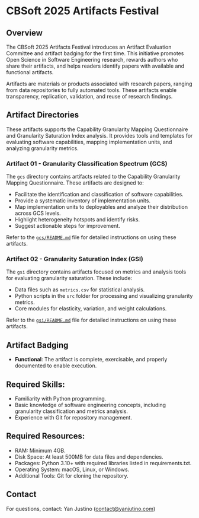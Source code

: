 # CBSoft 2025 Artifacts Festival

## Overview

The CBSoft 2025 Artifacts Festival introduces an Artifact Evaluation Committee and artifact badging for the first time. This initiative promotes Open Science in Software Engineering research, rewards authors who share their artifacts, and helps readers identify papers with available and functional artifacts.

Artifacts are materials or products associated with research papers, ranging from data repositories to fully automated tools. These artifacts enable transparency, replication, validation, and reuse of research findings.

## Artifact Directories
These artifacts supports the Capability Granularity Mapping Questionnaire and Granularity Saturation Index analysis. It provides tools and templates for evaluating software capabilities, mapping implementation units, and analyzing granularity metrics.


### Artifact 01 - Granularity Classification Spectrum (GCS)

The `gcs` directory contains artifacts related to the Capability Granularity Mapping Questionnaire. These artifacts are designed to:
- Facilitate the identification and classification of software capabilities.
- Provide a systematic inventory of implementation units.
- Map implementation units to deployables and analyze their distribution across GCS levels.
- Highlight heterogeneity hotspots and identify risks.
- Suggest actionable steps for improvement.

Refer to the [`gcs/README.md`](./gcs/README.md) file for detailed instructions on using these artifacts.

### Artifact 02 - Granularity Saturation Index (GSI)

The `gsi` directory contains artifacts focused on metrics and analysis tools for evaluating granularity saturation. These include:
- Data files such as `metrics.csv` for statistical analysis.
- Python scripts in the `src` folder for processing and visualizing granularity metrics.
- Core modules for elasticity, variation, and weight calculations.

Refer to the [`gsi/README.md`](./gsi/README.md) file for detailed instructions on using these artifacts.

## Artifact Badging

- **Functional**: The artifact is complete, exercisable, and properly documented to enable execution.


## Required Skills:

- Familiarity with Python programming.
- Basic knowledge of software engineering concepts, including granularity classification and metrics analysis.
- Experience with Git for repository management.
## Required Resources:

- RAM: Minimum 4GB.
- Disk Space: At least 500MB for data files and dependencies.
- Packages: Python 3.10+ with required libraries listed in requirements.txt.
- Operating System: macOS, Linux, or Windows.
- Additional Tools: Git for cloning the repository.

## Contact
For questions, contact: Yan Justino ([contact@yanjutino.com](mailto:contact@yanjutino.com))

